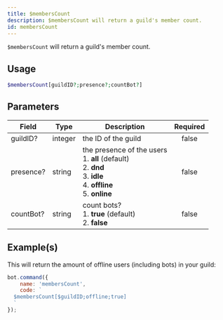 ```yaml
---
title: $membersCount
description: $membersCount will return a guild's member count.
id: membersCount
---
```


`$membersCount` will return a guild's member count.

## Usage

```php
$membersCount[guildID?;presence?;countBot?]
```

## Parameters

| Field     | Type    | Description                                                                                                                           | Required |
|-----------|---------|---------------------------------------------------------------------------------------------------------------------------------------|:--------:|
| guildID?  | integer | the ID of the guild                                                                                                                   |  false   |
| presence? | string  | the presence of the users <br /> 1. **all** (default) <br /> 2. **dnd** <br /> 3. **idle** <br /> 4. **offline** <br /> 5. **online** |  false   |
| countBot? | string  | count bots? <br /> 1. **true** (default) <br /> 2. **false**                                                                          |  false   |

## Example(s)

This will return the amount of offline users (including bots) in your guild:

```javascript
bot.command({
    name: 'membersCount',
    code: `
  $membersCount[$guildID;offline;true]
  `
});
```
